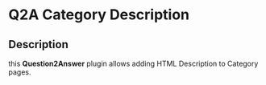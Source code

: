 # Q2A Category Description

## Description
this **Question2Answer** plugin allows adding HTML Description to Category pages.
